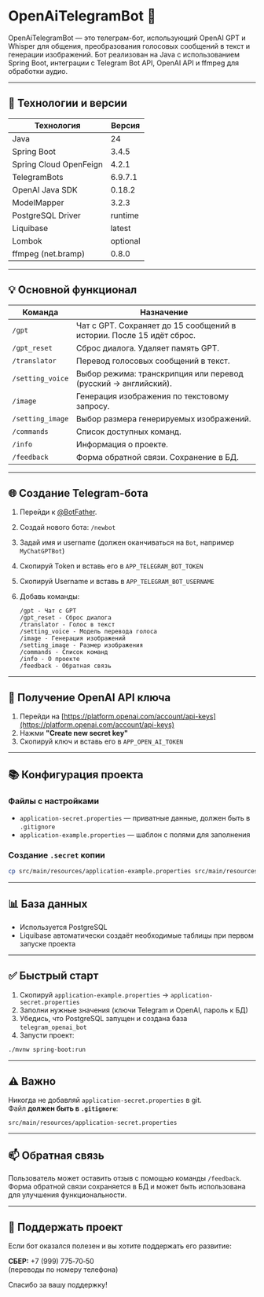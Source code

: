 # OpenAiTelegramBot 🤖

OpenAiTelegramBot — это телеграм-бот, использующий OpenAI GPT и Whisper для общения, преобразования голосовых сообщений в текст и генерации изображений.
Бот реализован на Java с использованием Spring Boot, интеграции с Telegram Bot API, OpenAI API и ffmpeg для обработки аудио.

---

## 🔧 Технологии и версии

| Технология             | Версия   |
| ---------------------- | -------- |
| Java                   | 24       |
| Spring Boot            | 3.4.5    |
| Spring Cloud OpenFeign | 4.2.1    |
| TelegramBots           | 6.9.7.1  |
| OpenAI Java SDK        | 0.18.2   |
| ModelMapper            | 3.2.3    |
| PostgreSQL Driver      | runtime  |
| Liquibase              | latest   |
| Lombok                 | optional |
| ffmpeg (net.bramp)     | 0.8.0    |

---

## 💡 Основной функционал

| Команда          | Назначение                                                           |
| ---------------- | -------------------------------------------------------------------- |
| `/gpt`           | Чат с GPT. Сохраняет до 15 сообщений в истории. После 15 идёт сброс. |
| `/gpt_reset`     | Сброс диалога. Удаляет память GPT.                                   |
| `/translator`    | Перевод голосовых сообщений в текст.                                 |
| `/setting_voice` | Выбор режима: транскрипция или перевод (русский -> английский).      |
| `/image`         | Генерация изображения по текстовому запросу.                         |
| `/setting_image` | Выбор размера генерируемых изображений.                              |
| `/commands`      | Список доступных команд.                                             |
| `/info`          | Информация о проекте.                                                |
| `/feedback`      | Форма обратной связи. Сохранение в БД.                               |

---

## 🌐 Создание Telegram-бота

1. Перейди к [@BotFather](https://t.me/botfather).
2. Создай нового бота: `/newbot`
3. Задай имя и username (должен оканчиваться на `Bot`, например `MyChatGPTBot`)
4. Скопируй Token и вставь его в `APP_TELEGRAM_BOT_TOKEN`
5. Скопируй Username и вставь в `APP_TELEGRAM_BOT_USERNAME`
6. Добавь команды:

   ```
   /gpt - Чат с GPT
   /gpt_reset - Сброс диалога
   /translator - Голос в текст
   /setting_voice - Модель перевода голоса
   /image - Генерация изображений
   /setting_image - Размер изображения
   /commands - Список команд
   /info - О проекте
   /feedback - Обратная связь
   ```

---

## 🔐 Получение OpenAI API ключа

1. Перейди на [https://platform.openai.com/account/api-keys](https://platform.openai.com/account/api-keys)
2. Нажми **"Create new secret key"**
3. Скопируй ключ и вставь его в `APP_OPEN_AI_TOKEN`

---

## 📚 Конфигурация проекта

### Файлы с настройками

* `application-secret.properties` — приватные данные, должен быть в `.gitignore`
* `application-example.properties` — шаблон с полями для заполнения

### Создание `.secret` копии

```bash
cp src/main/resources/application-example.properties src/main/resources/application-secret.properties
```

---

## 📊 База данных

* Используется PostgreSQL
* Liquibase автоматически создаёт необходимые таблицы при первом запуске проекта

---

## ✅ Быстрый старт

1. Скопируй `application-example.properties` → `application-secret.properties`
2. Заполни нужные значения (ключи Telegram и OpenAI, пароль к БД)
3. Убедись, что PostgreSQL запущен и создана база `telegram_openai_bot`
4. Запусти проект:

```bash
./mvnw spring-boot:run
```

---

## ⚠️ Важно

Никогда не добавляй `application-secret.properties` в git.  
Файл **должен быть в `.gitignore`**:

```
src/main/resources/application-secret.properties
```

---

## 📫 Обратная связь

Пользователь может оставить отзыв с помощью команды `/feedback`.  
Форма обратной связи сохраняется в БД и может быть использована для улучшения функциональности.

---

## 💸 Поддержать проект

Если бот оказался полезен и вы хотите поддержать его развитие:

**СБЕР:** +7 (999) 775‑70‑50  
(переводы по номеру телефона)

Спасибо за вашу поддержку!